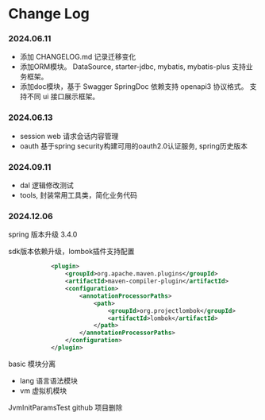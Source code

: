 # Change Log


### 2024.06.11

- 添加 CHANGELOG.md 记录迁移变化
- 添加ORM模块。 DataSource, starter-jdbc, mybatis, mybatis-plus 支持业务框架。
- 添加doc模块，基于 Swagger SpringDoc 依赖支持 openapi3 协议格式。 支持不同 ui 接口展示框架。

### 2024.06.13

- session web 请求会话内容管理
- oauth 基于spring security构建可用的oauth2.0认证服务, spring历史版本

### 2024.09.11
- dal 逻辑修改测试
- tools, 封装常用工具类，简化业务代码

### 2024.12.06

spring 版本升级
<version>3.4.0</version>

sdk版本依赖升级，lombok插件支持配置
```xml
            <plugin>
                <groupId>org.apache.maven.plugins</groupId>
                <artifactId>maven-compiler-plugin</artifactId>
                <configuration>
                    <annotationProcessorPaths>
                        <path>
                            <groupId>org.projectlombok</groupId>
                            <artifactId>lombok</artifactId>
                        </path>
                    </annotationProcessorPaths>
                </configuration>
            </plugin>
```

basic 模块分离
- lang 语言语法模块
- vm 虚拟机模块

JvmInitParamsTest github 项目删除
